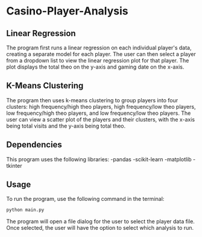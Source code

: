 # Casino-Player-Analysis

## Linear Regression

The program first runs a linear regression on each individual player's data, creating a separate model for each player. The user can then select a player from a dropdown list to view the linear regression plot for that player. The plot displays the total theo on the y-axis and gaming date on the x-axis.


## K-Means Clustering

The program then uses k-means clustering to group players into four clusters: high frequency/high theo players, high frequency/low theo players, low frequency/high theo players, and low frequency/low theo players. The user can view a scatter plot of the players and their clusters, with the x-axis being total visits and the y-axis being total theo.


## Dependencies

This program uses the following libraries:
    -pandas
    -scikit-learn
    -matplotlib
    -tkinter

## Usage

To run the program, use the following command in the terminal:
``` python
python main.py
```

The program will open a file dialog for the user to select the player data file. Once selected, the user will have the option to select which analysis to run.
